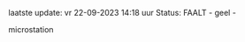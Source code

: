 laatste update: 
vr 22-09-2023 14:18   uur 
Status: FAALT - geel - 
<div class="service Y">microstation</div>